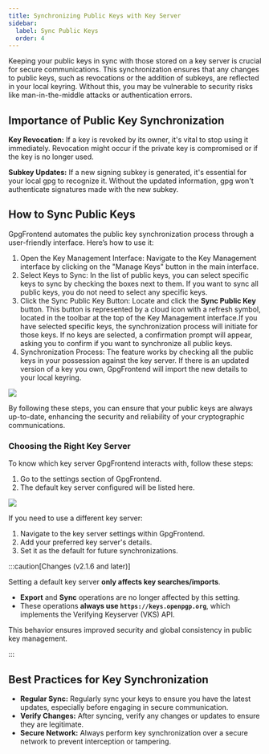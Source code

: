 ```yaml
---
title: Synchronizing Public Keys with Key Server
sidebar:
  label: Sync Public Keys
  order: 4
---
```


Keeping your public keys in sync with those stored on a key server is crucial
for secure communications. This synchronization ensures that any changes to
public keys, such as revocations or the addition of subkeys, are reflected in
your local keyring. Without this, you may be vulnerable to security risks like
man-in-the-middle attacks or authentication errors.

## Importance of Public Key Synchronization

**Key Revocation:** If a key is revoked by its owner, it's vital to stop using
it immediately. Revocation might occur if the private key is compromised or if
the key is no longer used.

**Subkey Updates:** If a new signing subkey is generated, it's essential for
your local gpg to recognize it. Without the updated information, gpg won't
authenticate signatures made with the new subkey.

## How to Sync Public Keys

GpgFrontend automates the public key synchronization process through a
user-friendly interface. Here’s how to use it:

1. Open the Key Management Interface: Navigate to the Key Management interface
   by clicking on the "Manage Keys" button in the main interface.
2. Select Keys to Sync: In the list of public keys, you can select specific keys
   to sync by checking the boxes next to them. If you want to sync all public keys,
   you do not need to select any specific keys.
3. Click the Sync Public Key Button: Locate and click the **Sync Public Key**
   button. This button is represented by a cloud icon with a refresh symbol,
   located in the toolbar at the top of the Key Management interface.If you have
   selected specific keys, the synchronization process will initiate for those
   keys. If no keys are selected, a confirmation prompt will appear, asking you to
   confirm if you want to synchronize all public keys.
4. Synchronization Process: The feature works by checking all the public keys in
   your possession against the key server. If there is an updated version of a key
   you own, GpgFrontend will import the new details to your local keyring.

![](https://image.cdn.bktus.com/i/2025/06/28/38eefac3220f864b5e4a1fe98681f8cef817ef21.webp)

By following these steps, you can ensure that your public keys are always
up-to-date, enhancing the security and reliability of your cryptographic
communications.

### Choosing the Right Key Server

To know which key server GpgFrontend interacts with, follow these steps:

1. Go to the settings section of GpgFrontend.
2. The default key server configured will be listed here.

![](https://image.cdn.bktus.com/i/2025/06/28/86bc996c90eb449dee681a86be15797015128f5c.webp)

If you need to use a different key server:

1. Navigate to the key server settings within GpgFrontend.
2. Add your preferred key server's details.
3. Set it as the default for future synchronizations.

:::caution[Changes (v2.1.6 and later)]

Setting a default key server **only affects key searches/imports**.

- **Export** and **Sync** operations are no longer affected by this setting.
- These operations **always use `https://keys.openpgp.org`**, which implements
  the Verifying Keyserver (VKS) API.

This behavior ensures improved security and global consistency in public key
management.

:::

## Best Practices for Key Synchronization

- **Regular Sync:** Regularly sync your keys to ensure you have the latest
  updates, especially before engaging in secure communication.
- **Verify Changes:** After syncing, verify any changes or updates to ensure
  they are legitimate.
- **Secure Network:** Always perform key synchronization over a secure network
  to prevent interception or tampering.
